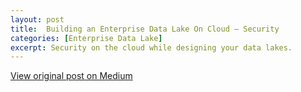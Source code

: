 ```yaml
---
layout: post
title:  Building an Enterprise Data Lake On Cloud — Security
categories: [Enterprise Data Lake]
excerpt: Security on the cloud while designing your data lakes.
---
```




[View original post on Medium](https://medium.com/analytics-vidhya/building-an-enterprise-data-lake-on-cloud-security-9817e526bfd0)
